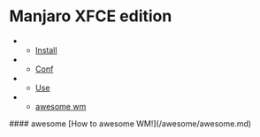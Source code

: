 Manjaro XFCE edition
===========

- * [Install](#Install)
- * [Conf](#Conf)
- * [Use](#Use)
- * [awesome wm](#awesome)


<a name="Awesome"/>
#### awesome
[How to awesome WM!](/awesome/awesome.md)